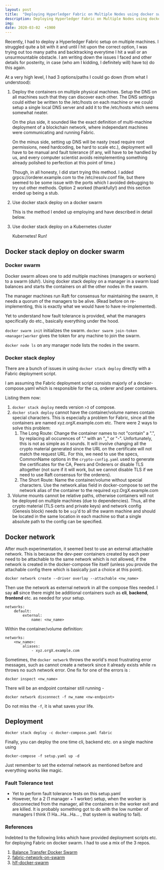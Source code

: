 ```yaml
---
layout: post
title:  "Deploying Hyperledger Fabric on Multiple Nodes using docker swarm"
description: Deploying Hyperledger Fabric on Multiple Nodes using docker swarm
img:
date: 2020-03-02  +1900
---
```


Recently, I had to deploy a Hyperledger Fabric setup on multiple machines. I struggled quite a bit with it and until I hit upon the correct option, I was trying out too many paths and backtracking everytime I hit a wall or an unsurmountable obstacle. I am writing down the issues I faced and other details for posterity, in case (who am I kidding, I definitely will) have to) do this again.

At a very high level, I had 3 options/paths I could go down (from what I understood):
1. Deploy the containers on multiple physical machines. Setup the DNS on all machines such that they can discover each other. 
	The DNS settings could either be written to the /etc/hosts on each machine or we could setup a single local DNS server and add it to the /etc/hosts which seems somewhat neater.

	On the plus side, it sounded like the exact definition of multi-machine deployment of a blockchain network, where independant machines were communicating and running Fabric.

	On the minus side, setting up DNS will be nasty (read require root permissions, need hardcoding, be hard to scale etc.), deployment will have to be manual and fault tolerance (if any, will have to be handled by us, and every computer scientist avoids reimplementing something already polished to perfection at this point of time.)

	Though, in all honesty, I did start trying this method. I added grpcs://orderer.example.com to the /etc/resolv.conf file, but there seemed to be some issue with the ports which I avoided debugging to try out other methods. Option 2 worked (thankfully!) and this section ended up being a stub.

2. Use docker stack deploy on a docker swarm

	This is the method I ended up employing and have described in detail below.

3. Use docker stack deploy on a Kubernetes cluster

	Kubernetes! Run!

## Docker stack deploy on docker swarm

### Docker swarm
Docker swarm allows one to add multiple machines (managers or workers) to a swarm (duh!). Using docker stack deploy on a manager in a swarm load balances and starts the containers on all the other nodes in the swarm.

The manager machines run Raft for consensus for maintaining the swarm, it needs a quorum of the managers to be alive. (Read before on re-implementing, this is exactly what we would have to have re-implemented).

Yet to understand how fault tolerance is provided, what the managers specifically do etc., basically everything under the hood.

` docker swarm init ` initializes the swarm. `docker swarm join-token <manager|worker` gives the token for any machine to join the swarm.

`docker node ls` on any manager node lists the nodes in the swarm.

### Docker stack deploy
There are a bunch of issues in using `docker stack deploy` directly with a Fabric deployment script.

I am assuming the Fabric deployment script consists majorly of a docker-compose.yaml which is responsible for the ca, orderer and peer containers.

Listing them now:
1. `docker stack deploy` needs version `>3` of compose.
2. `docker stack deploy` cannot have the container/volume names contain special characters. This is especially a problem for Fabric, since all the containers are named xyz.orgX.example.com etc.
	There were 2 ways to solve this problem:
	1. The Long Route: Change the container names to not "contain" a ".", by replacing all occurences of "." with an "_" or "-". Unfortunately, this is not as simple as it sounds. It will involve changing all the crypto material generated since the URL on the certificate will not match the request URL. For this, we need to use the specs, CommonName options in the `crypto-config.yaml` used to generate the certificates for the CA, Peers and Orderers or disable TLS altogether (not sure if it will work, but we cannot disable TLS if we need to use Raft consensus for the orderers).
	2. The Short Route: Name the container/volume without special characters. Use the network.alias field in docker-compose to set the network alias of the container to the required xyz.OrgX.example.com
3. Volume mounts cannot be relative paths, otherwise containers will not be deployed on multiple machines (due to dependencies). Thus, all the crypto material (TLS certs and private keys) and network config (Genesis block) needs to be `scp`'d to all the swarm machine and should be located in the same location in each machine so that a single absolute path to the config can be specified.

## Docker network
After much experimentation, it seemed best to use an external attachable network. This is because the dev-peer containers created by each peer need to be attachable to the same network which is not allowed, if the network is created in the docker-compose file itself (unless you provide the attachable config there which is basically just a choice at this point).

`docker network create --driver overlay --attachable <nw_name>`

Then use the network as external network in all the compose files needed. I say **all** since there might be additional containers such as **cli**, **backend**, **frontend** etc. as needed for your setup.

```
networks:
	default:
		external:
			name: <nw_name>
```

Within the container/volume definition:

```
networks:
	<nw_name>:
		aliases:
			- xyz.orgX.example.com
```

Sometimes, the `docker network` throws the world's most frustrating error messages, such as cannot create a network since it already exists while `rm` throws no such network error. One fix for one of the errors is :

```
docker inspect <nw_name>
```

There will be an endpoint container still running - <nw-endpoint>

```
docker network disconnect -f nw_name <nw-endpoint>
```

Do not miss the `-f`, it is what saves your life.

## Deployment
```
docker stack deploy -c docker-compose.yaml fabric
```

Finally, you can deploy the one time cli, backend etc. on a single machine using 

```
docker-compose -f setup.yaml up -d
```

Just remember to set the external network as mentioned before and everything works like magic.

### Fault Tolerance test
- Yet to perform fault tolerance tests on this setup.yaml
- However, for a 2 (1 manager + 1 worker) setup, when the worker is disconnected from the manager, all the containers in the worker exit and are killed. It is probably something got to do with the low number of managers I think (1 Ha...Ha...Ha... , that system is waiting to fail).

### References
Indebted to the following links which have provided deployment scripts etc. for deploying Fabric on docker swarm. I had to use a mix of the 3 repos.
1. [Balance Transfer Docker Swarm](https://github.com/sebastianpaulp/Balance_Transfer_Docker_Swarm)
2. [fabric-network-on-swarm](https://github.com/dineshrivankar/fabric-network-on-swarm)
3. [hlf-docker-swarm](https://github.com/skcript/hlf-docker-swarm)
